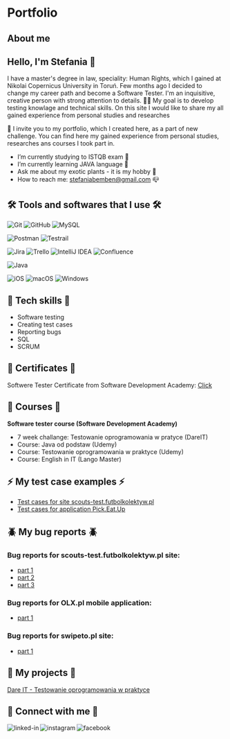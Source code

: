 # Portfolio
## About me
## **Hello, I'm Stefania 👋** 
I have a master's degree in law, speciality: Human Rights, which I gained at Nikolai Copernicus University in Toruń. Few months ago I decided to change my career path and become a Software Tester. I'm an inquisitive, creative person with strong attention to details. 🙋‍♀️
My goal is to develop testing knowlage and technical skills. On this site I would like to share my all gained experience from personal studies and researches

🎯 I invite you to my portfolio, which I created here, as a part of new challenge. You can find here my gained experience from personal studies, researches ans courses I took part in. 

- I’m currently studying to ISTQB exam :notebook:
- I’m currently learning JAVA language :wrench:
- Ask me about my exotic plants - it is my hobby 🌿
- How to reach me: stefaniabemben@gmail.com :mailbox_closed:

## 🛠️ Tools and softwares that I use 🛠️

![Git](https://img.shields.io/badge/git-%23F05033.svg?style=for-the-badge&logo=git&logoColor=white)
![GitHub](https://img.shields.io/badge/github-%23121011.svg?style=for-the-badge&logo=github&logoColor=white)
![MySQL](https://img.shields.io/badge/mysql-%2300f.svg?style=for-the-badge&logo=mysql&logoColor=white)

![Postman](https://img.shields.io/badge/Postman-FF6C37?style=for-the-badge&logo=postman&logoColor=white)
![Testrail](https://img.shields.io/badge/TestRail-65C179.svg?style=for-the-badge&logo=TestRail&logoColor=white)


![Jira](https://img.shields.io/badge/jira-%230A0FFF.svg?style=for-the-badge&logo=jira&logoColor=white)
![Trello](https://img.shields.io/badge/Trello-%23026AA7.svg?style=for-the-badge&logo=Trello&logoColor=white)
![IntelliJ IDEA](https://img.shields.io/badge/IntelliJIDEA-000000.svg?style=for-the-badge&logo=intellij-idea&logoColor=white)
![Confluence](https://img.shields.io/badge/confluence-%23172BF4.svg?style=for-the-badge&logo=confluence&logoColor=white)

![Java](https://img.shields.io/badge/java-%23ED8B00.svg?style=for-the-badge&logo=openjdk&logoColor=white)

![iOS](https://img.shields.io/badge/iOS-000000?style=for-the-badge&logo=ios&logoColor=white)
![macOS](https://img.shields.io/badge/mac%20os-000000?style=for-the-badge&logo=macos&logoColor=F0F0F0)
![Windows](https://img.shields.io/badge/Windows-0078D6?style=for-the-badge&logo=windows&logoColor=white)

## :pushpin: Tech skills :pushpin:
* Software testing
* Creating test cases
* Reporting bugs
* SQL
* SCRUM

## :scroll: Certificates :scroll:
Softwere Tester Certificate from Software Development Academy: [Click](https://app.diplomasafe.com/pl-PL/diploma/dad80c9f81303db145fd180ad73db4617ade01a97/tester-oprogramowania/linkedin)


## :book: Courses :book:
**Software tester course (Software Development Academy)** 
* 7 week challange: Testowanie oprogramowania w pratyce (DareIT)
* Course: Java od podstaw (Udemy) 
* Course: Testowanie oprogramowania w praktyce (Udemy) 
* Course: English in IT (Lango Master)


## :zap: My test case examples :zap:
* [Test cases for site scouts-test.futbolkolektyw.pl](https://docs.google.com/document/d/1k4ZAYKrZsnLurpbyn12vJUJOCFfBNYjkaLJFR70wLfQ/edit?usp=sharing)
* [Test cases for application Pick.Eat.Up](https://docs.google.com/document/d/1-G_Sdx3GO0e50BIi7RgGPQE_eoST4A8mHG2J7dT0D1Q/edit?usp=sharing)

## :beetle: My bug reports :beetle:
### Bug reports for scouts-test.futbolkolektyw.pl site:
* [part 1](https://docs.google.com/document/d/1zzCmCirSAxY8QeyQ3Id2DQuTd6h-6-ObgrV8PIytKus/edit?usp=sharing)
* [part 2](https://drive.google.com/file/d/1byt0kxRo-8iUGY6Tqhjue9FEtxJ17Ej5/view?usp=sharing)
* [part 3](https://docs.google.com/document/d/1-Zagu3sfCvylMe-xhQvgzoU1o8F-yXlbESPoP3GtoiY/edit?usp=sharing)
### Bug reports for OLX.pl mobile application:
* [part 1](https://docs.google.com/document/d/1SkUuETJYvgak5-9bt8rQL3JJt1D1QwCa9u9rrT5wohM/edit?usp=sharing)
### Bug reports for swipeto.pl site:
* [part 1](https://docs.google.com/document/d/1-zrvfjnbZMV1EXiAdNHEvjeImjJD4oDoDMTEoIcM3bQ/edit?usp=sharing)

## :sunflower: My projects :sunflower:
[Dare IT - Testowanie oprogramowania w praktyce](https://github.com/stefaniabemben/challenge_portfolio_stefania)

## 📲 Connect with me 📲

[<img align="left" alt="linked-in" src="https://img.shields.io/badge/linkedin-%230077B5.svg?&style=for-the-badge&logo=linkedin&logoColor=white" />](https://www.linkedin.com/in/stefaniabemben/)
[<img align="left" alt="instagram" src="https://img.shields.io/badge/Instagram-E4405F.svg?style=for-the-badge&logo=Instagram&logoColor=white" />](https://www.instagram.com/stefaniabemben/)
[<img align="left" alt="facebook" src="https://img.shields.io/badge/Facebook-1877F2.svg?style=for-the-badge&logo=Facebook&logoColor=white" />](https://www.facebook.com/stefania.gasiorek/)


